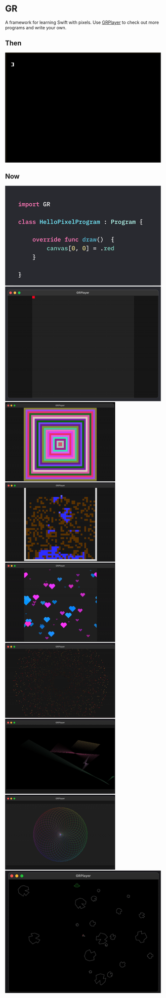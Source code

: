 # GR

A framework for learning Swift with pixels. Use [GRPlayer](https://github.com/wolfmcnally/GRPlayer) to check out more programs and write your own.

## Then

![](Docs/Apple-2-GR.gif)

## Now

![](Docs/HelloPixel-Program.png)
![](Docs/HelloPixel-Window.png)
![](Docs/Mandala.gif)
![](Docs/Drip.gif)
![](Docs/RainingHearts.gif)
![](Docs/Whirlwind.gif)
![](Docs/DancingLine.gif)
![](Docs/HelloTurtle.gif)
![](Docs/SpaceRocks.gif)
